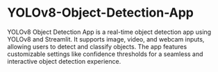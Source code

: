 # YOLOv8-Object-Detection-App
YOLOv8 Object Detection App is a real-time object detection app using YOLOv8 and Streamlit. It supports image, video, and webcam inputs, allowing users to detect and classify objects. The app features customizable settings like confidence thresholds for a seamless and interactive object detection experience.
